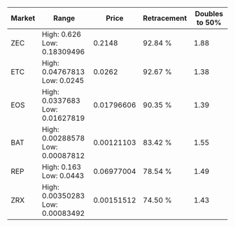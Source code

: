 | Market | Range | Price| Retracement | Doubles to 50% |
| --- | --- | --- | --- | --- |
| ZEC | High: 0.626<br />Low: 0.18309496 | 0.2148 | 92.84 % | 1.88 |
| ETC | High: 0.04767813<br />Low: 0.0245 | 0.0262 | 92.67 % | 1.38 |
| EOS | High: 0.0337683<br />Low: 0.01627819 | 0.01796606 | 90.35 % | 1.39 |
| BAT | High: 0.00288578<br />Low: 0.00087812 | 0.00121103 | 83.42 % | 1.55 |
| REP | High: 0.163<br />Low: 0.0443 | 0.06977004 | 78.54 % | 1.49 |
| ZRX | High: 0.00350283<br />Low: 0.00083492 | 0.00151512 | 74.50 % | 1.43 |
